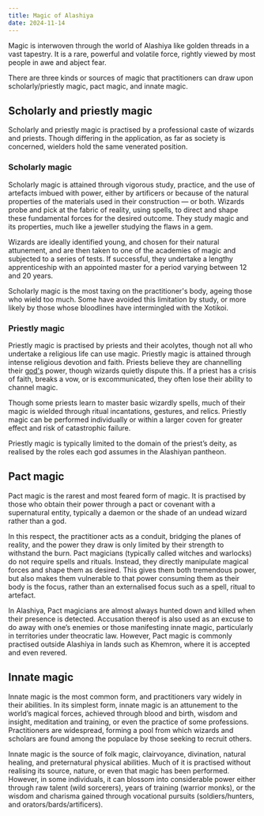 ```yaml
---
title: Magic of Alashiya
date: 2024-11-14
---
```


Magic is interwoven through the world of Alashiya like golden threads in a vast tapestry. It is a rare, powerful and volatile force, rightly viewed by most people in awe and abject fear.

There are three kinds or sources of magic that practitioners can draw upon scholarly/priestly magic, pact magic, and innate magic.

## Scholarly and priestly magic

Scholarly and priestly magic is practised by a professional caste of wizards and priests. Though differing in the application, as far as society is concerned, wielders hold the same venerated position.

### Scholarly magic

Scholarly magic is attained through vigorous study, practice, and the use of artefacts imbued with power, either by artificers or because of the natural properties of the materials used in their construction — or both. Wizards probe and pick at the fabric of reality, using spells, to direct and shape these fundamental forces for the desired outcome. They study magic and its properties, much like a jeweller studying the flaws in a gem.

Wizards are ideally identified young, and chosen for their natural attunement, and are then taken to one of the academies of magic and subjected to a series of tests. If successful, they undertake a lengthy apprenticeship with an appointed master for a period varying between 12 and 20 years.

Scholarly magic is the most taxing on the practitioner's body, ageing those who wield too much. Some have avoided this limitation by study, or more likely by those whose bloodlines have intermingled with the Xotikoi.

### Priestly magic

Priestly magic is practised by priests and their acolytes, though not all who undertake a religious life can use magic. Priestly magic is attained through intense religious devotion and faith. Priests believe they are channelling their [god's](./gods-of-alashiya.md) power, though wizards quietly dispute this. If a priest has a crisis of faith, breaks a vow, or is excommunicated, they often lose their ability to channel magic.

Though some priests learn to master basic wizardly spells, much of their magic is wielded through ritual incantations, gestures, and relics. Priestly magic can be performed individually or within a larger coven for greater effect and risk of catastrophic failure.

Priestly magic is typically limited to the domain of the priest’s deity, as realised by the roles each god assumes in the Alashiyan pantheon.

## Pact magic

Pact magic is the rarest and most feared form of magic. It is practised by those who obtain their power through a pact or covenant with a supernatural entity, typically a daemon or the shade of an undead wizard rather than a god.

In this respect, the practitioner acts as a conduit, bridging the planes of reality, and the power they draw is only limited by their strength to withstand the burn. Pact magicians (typically called witches and warlocks) do not require spells and rituals. Instead, they directly manipulate magical forces and shape them as desired. This gives them both tremendous power, but also makes them vulnerable to that power consuming them as their body is the focus, rather than an externalised focus such as a spell, ritual to artefact.

In Alashiya, Pact magicians are almost always hunted down and killed when their presence is detected. Accusation thereof is also used as an excuse to do away with one’s enemies or those manifesting innate magic, particularly in territories under theocratic law. However, Pact magic is commonly practised outside Alashiya in lands such as Khemron, where it is accepted and even revered.

## Innate magic

Innate magic is the most common form, and practitioners vary widely in their abilities. In its simplest form, innate magic is an attunement to the world’s magical forces, achieved through blood and birth, wisdom and insight, meditation and training, or even the practice of some professions. Practitioners are widespread, forming a pool from which wizards and scholars are found among the populace by those seeking to recruit others.

Innate magic is the source of folk magic, clairvoyance, divination, natural healing, and preternatural physical abilities. Much of it is practised without realising its source, nature, or even that magic has been performed. However, in some individuals, it can blossom into considerable power either through raw talent (wild sorcerers), years of training (warrior monks), or the wisdom and charisma gained through vocational pursuits (soldiers/hunters, and orators/bards/artificers).

